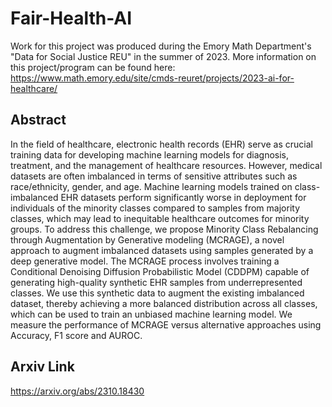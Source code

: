 # Fair-Health-AI
Work for this project was produced during the Emory Math Department's "Data for Social Justice REU" in the summer of 2023. More information on this project/program can be found here:
https://www.math.emory.edu/site/cmds-reuret/projects/2023-ai-for-healthcare/


## Abstract
In the field of healthcare, electronic health records (EHR) serve as crucial training data for developing machine learning models for diagnosis, treatment, and the management of healthcare resources. However, medical datasets are often imbalanced in terms of sensitive attributes such as race/ethnicity, gender, and age. Machine learning models trained on class-imbalanced EHR datasets perform significantly worse in deployment for individuals of the minority classes compared to samples from majority classes, which may lead to inequitable healthcare outcomes for minority groups. To address this challenge, we propose Minority Class Rebalancing through Augmentation by Generative modeling (MCRAGE), a novel approach to augment imbalanced datasets using samples generated by a deep generative model. The MCRAGE process involves training a Conditional Denoising Diffusion Probabilistic Model (CDDPM) capable of generating high-quality synthetic EHR samples from underrepresented classes. We use this synthetic data to augment the existing imbalanced dataset, thereby achieving a more balanced distribution across all classes, which can be used to train an unbiased machine learning model. We measure the performance of MCRAGE versus alternative approaches using Accuracy, F1 score and AUROC.

## Arxiv Link
https://arxiv.org/abs/2310.18430
